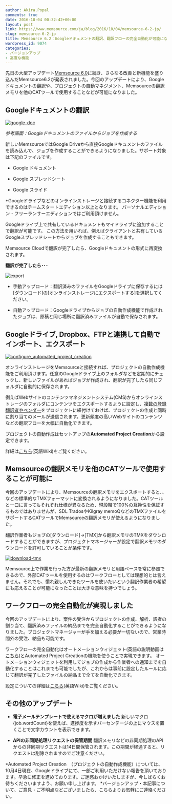 ```yaml
---
author: Akira.Popal
comments: true
date: 2016-10-04 00:32:42+00:00
layout: post
link: https://www.memsource.com/ja/blog/2016/10/04/memsource-6-2-jp/
slug: memsource-6-2-jp
title: Memsource 6.2：Googleドキュメントの翻訳、翻訳フローの完全自動化が可能になりました。
wordpress_id: 9074
categories:
- バージョンアップ
- 高度な機能
---
```




先日の大型アップデート[Memsource 6.0](/ja/memsource-6-0-jp/)に続き、さらなる改善と新機能を盛り込んだMemsource6.2が発表されました。今回のアップデートにより、Googleドキュメントの翻訳や、プロジェクトの自動マネジメント、Memsourceの翻訳メモリを他のCATツールで使用することなどが可能になりました。
<!-- more -->


## Googleドキュメントの翻訳


[![google-doc](/wp-content/uploads/2016/09/google-doc-1024x731.png)](/wp-content/uploads/2016/09/google-doc.png)

_参考画面：Googleドキュメントのファイルからジョブを作成する_

新しいMemsourceではGoogle Driveから直接Googleドキュメントのファイルを読み込んで、ジョブを作成することができるようになりました。サポート対象は下記のファイルです。



 	
  * Google ドキュメント

 	
  * Google スプレッドシート

 	
  * Google スライド






*Googleドライブなどのオンラインストレージと接続するコネクター機能を利用できるのはチームスタートエディション以上となります。
パーソナルエディション・フリーランサーエディションではご利用頂けません。




Googleドライブ上で共有しているドキュメントもマイドライブに追加することで翻訳が可能です。 この方法を用いれば、例えばクライアントと共有しているGoogleスプレッドシートからジョブを作成することもできます。

Memsource Cloudで翻訳が完了したら、Googleドキュメントの形式に再変換されます。

**翻訳が完了したら･･･**

![export](/wp-content/uploads/2016/09/export.png)



 	
  * 手動アップロード：翻訳済みのファイルをGoogleドライブに保存するには[ダウンロード]の[オンラインストレージにエクスポートする]を選択してください。

 	
  * 自動アップロード：Googleドライブからジョブの自動作成機能で作成されたジョブは、原稿と同じ場所に翻訳済みファイルが自動で保存されます。




## Googleドライブ, Dropbox、FTPと連携して自動でインポート、エクスポート


[![configure_automated_project_creation](/wp-content/uploads/2016/09/Configure_Automated_Project_Creation.png)](/wp-content/uploads/2016/09/Configure_Automated_Project_Creation.png)

オンラインストレージをMemsourceと接続すれば、プロジェクトの自動作成機能をご利用頂けます。任意のGoogleドライブ上のフォルダなどを定期的にチェックし、新しいファイルがあればジョブが作成され、翻訳が完了したら同じフォルダに自動的に保存されます。

例えばWebサイトのコンテンツマネジメントシステム(CMS)からオンラインストレージのフォルダにコンテンツをエクスポートするように設定し、[複数の登録翻訳者やベンダー](/ja/5-0-jp/)をプロジェクトに紐付けておけば、プロジェクトの作成と同時に割り当てのメールが送信されます。更新頻度の高いWebサイトのコンテンツなどの翻訳フローを大幅に自動化できます。

プロジェクトの自動作成はセットアップの**Automated Project Creation**から設定できます。

詳細は[こちら](http://wiki.memsource.com/wiki/Automated_Project_Creation)(英語Wiki)をご覧ください。



## Memsourceの翻訳メモリを他のCATツールで使用することが可能に



今回のアップデートにより、Memsourceの翻訳メモリをエクスポートすると<bpt>、<ept>、<ph>などの標準的なTMXフォーマットに変換されるようになりました。CATツールと一口に言ってもそれぞれ仕様が異なるため、現段階で100%の互換性を保証するものではありませんが、SDL TradosやKilgray memoQなどのTMXファイルをサポートするCATツールでMemsourceの翻訳メモリが使えるようになりました。

翻訳作業者もジョブの[ダウンロード]→[TMX]から翻訳メモリのTMXをダウンロードすることができますが、プロジェクトマネージャーが設定で翻訳メモリのダウンロードを許可していることが条件です。

[![download-tmx](/wp-content/uploads/2016/09/Download-TMX.png)](/wp-content/uploads/2016/09/Download-TMX.png)

Memsource上で作業を行った方が最新の翻訳メモリと用語ベースを常に参照できるので、外部CATツールを使用するのはワークフローとしては理想的とは言えません。それでも、慣れ親しんできたツールを使いたいという翻訳作業者の希望にも応えることが可能になったことは大きな意味を持つでしょう。



## ワークフローの完全自動化が実現しました


今回のアップデートにより、案件の受注からプロジェクトの作成、解析、訳者の割り当て、翻訳済みファイルの納品までを完全自動化することができるようになりました。プロジェクトマネージャーが手を加える必要が一切ないので、営業時間外の受注、納品も可能です。

ワークフローの完全自動化はオートメーションウィジェット(英語の説明動画は[こちら](https://www.youtube.com/watch?v=uTTDOksuvlI))とAutomated Project Creationの機能を使うことで実現できます。
オートメーションウィジェットを利用してジョブの作成から作業者への通知までを自動化することはこれまでも可能でしたが、これからは事前に設定したルールに応じて翻訳が完了したファイルの納品まで全てを自動化できます。

設定についての詳細は[こちら](http://wiki.memsource.com/wiki/Memsource_Cloud_User_Manual#Project_Status_Automation)(英語Wiki)をご覧ください。


## その他のアップデート





 	
  * **電子メールテンプレートで使えるマクロが増えました**
新しいマクロ{job.wordCount}を使えば、進捗度を示すパーセンテージの上にマウスを置くことで文字カウントを表示できます。

 	
  * **APIの非同期処理リクエストの保管期間**
翻訳メモリなどの非同期処理のAPIからの非同期リクエストは14日間保管されます。この期間が経過すると、リクエストは削除されますのでご注意ください。


  




*Automated Project Creation　（プロジェクトの自動作成機能）については、10月4日現在、Googleドライブにて、一部ご利用いただけない報告を頂いております。早急に修正を進めております。ご迷惑おかけいたしますが、今しばらくお待ちくださいますよう、お願い申し上げます。
*バージョンアップ・本記事について、ご意見・ご不明点などございましたら、こちらよりお気軽にご連絡ください。








